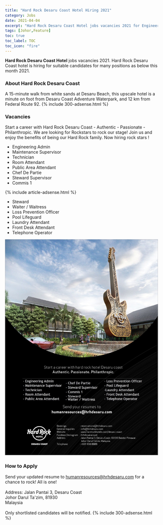 ```yaml
---
title: "Hard Rock Desaru Coast Hotel Hiring 2021" 
category: Jobs 
date: 2021-04-04
excerpt: "Hard Rock Desaru Coast Hotel jobs vacancies 2021 for Engineering, Maintenance, Technician, Room Attendant, Chef de Partie, Steward, Commis 1, Front Office Attendant, Waiter, Front Desk, Pool Lifeguard" 
tags: [Johor,Feature] 
toc: true
toc_label: TOC 
toc_icon: "fire" 
--- 
```

**Hard Rock Desaru Coast Hotel** jobs vacancies 2021. Hard Rock Desaru Coast hotel is hiring for suitable candidates for many positions as below this month 2021.

### About Hard Rock Desaru Coast
A 15-minute walk from white sands at Desaru Beach, this upscale hotel is a minute on foot from Desaru Coast Adventure Waterpark, and 12 km from Federal Route 92.
{% include 300-adsense.html %} 

### Vacancies
Start a career with Hard Rock Desaru Coast - Authentic - Passionate - Philanthropic. 
We are looking for Rockstars to rock our stage! Join us and enjoy the benefits of being our Hard Rock family. Now hiring rock stars !

- Engineering Admin
- Maintenance Supervisor
- Technician
- Room Attendant
- Public Area Attendant
- Chef De Partie
- Steward Supervisor
- Commis 1

{% include article-adsense.html %} 

- Steward
- Waiter / Waitress
- Loss Prevention Officer
- Pool Lifeguard
- Laundry Attendant
- Front Desk Attendant
- Telephone Operator

![Hard Rock Desaru Coast Hotel Jobs 2021!](/assets/images/2021-04/hard-rock-desaru-coast-jobs-vacancies-apr-2021.jpg "Hard Rock Desaru Coast Hotel Jobs 2021")

### How to Apply
Send your updated resume to humanresources@hrhdesaru.com for a chance to rock! All is one!<br/><br/>
Address: Jalan Pantai 3, Desaru Coast<br/>
Johor Darul Ta'zim, 81930<br/>
Malaysia
<br/><br/>
Only shortlisted candidates will be notified.
{% include 300-adsense.html %} 